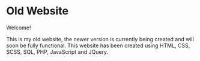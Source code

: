 # Old Website
Welcome!

This is my old website, the newer version is currently being created and will soon be fully functional. This website has been created using HTML, CSS, SCSS, SQL, PHP, JavaScript and JQuery.
